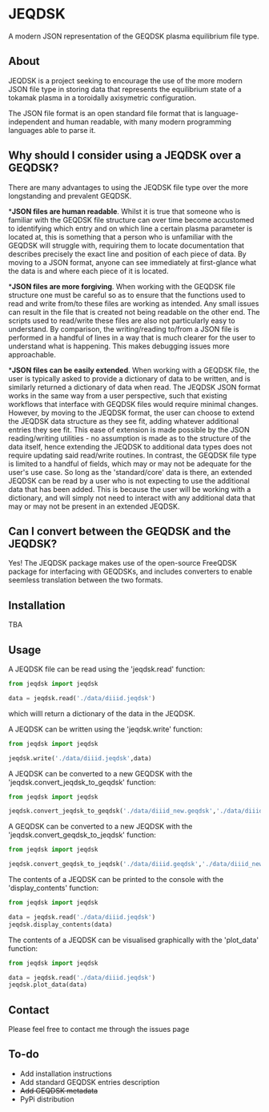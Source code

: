 # JEQDSK
A modern JSON representation of the GEQDSK plasma equilibrium file type.

## About
JEQDSK is a project seeking to encourage the use of the more modern JSON file type in storing data that represents the equilibrium state of a tokamak plasma in a toroidally axisymetric configuration.

The JSON file format is an open standard file format that is language-independent and human readable, with many modern programming languages able to parse it.

## Why should I consider using a JEQDSK over a GEQDSK?
There are many advantages to using the JEQDSK file type over the more longstanding and prevalent GEQDSK.

***JSON files are human readable**. Whilst it is true that someone who is familiar with the GEQDSK file structure can over time become accustomed to identifying which entry and on which line a certain plasma parameter is located at, this is something that a person who is unfamiliar with the GEQDSK will struggle with, requiring them to locate documentation that describes precisely the exact line and position of each piece of data. By moving to a JSON format, anyone can see immediately at first-glance what the data is and where each piece of it is located.

***JSON files are more forgiving**. When working with the GEQDSK file structure one must be careful so as to ensure that the functions used to read and write from/to these files are working as intended. Any small issues can result in the file that is created not being readable on the other end. The scripts used to read/write these files are also not particularly easy to understand. By comparison, the writing/reading to/from a JSON file is performed in a handful of lines in a way that is much clearer for the user to understand what is happening. This makes debugging issues more approachable.

***JSON files can be easily extended**. When working with a GEQDSK file, the user is typically asked to provide a dictionary of data to be written, and is similarly returned a dictionary of data when read. The JEQDSK JSON format works in the same way from a user perspective, such that existing workflows that interface with GEQDSK files would require minimal changes. However, by moving to the JEQDSK format, the user can choose to extend the JEQDSK data structure as they see fit, adding whatever additional entries they see fit. This ease of extension is made possible by the JSON reading/writing utilities - no assumption is made as to the structure of the data itself, hence extending the JEQDSK to additional data types does not require updating said read/write routines. In contrast, the GEQDSK file type is limited to a handful of fields, which may or may not be adequate for the user's use case. So long as the 'standard/core' data is there, an extended JEQDSK can be read by a user who is not expecting to use the additional data that has been added. This is because the user will be working with a dictionary, and will simply not need to interact with any additional data that may or may not be present in an extended JEQDSK.

## Can I convert between the GEQDSK and the JEQDSK?
Yes! The JEQDSK package makes use of the open-source FreeQDSK package for interfacing with GEQDSKs, and includes converters to enable seemless translation between the two formats.

## Installation
TBA

## Usage
A JEQDSK file can be read using the 'jeqdsk.read' function:
```python
from jeqdsk import jeqdsk

data = jeqdsk.read('./data/diiid.jeqdsk')
```
which willl return a dictionary of the data in the JEQDSK.

A JEQDSK can be written using the 'jeqdsk.write' function:
```python
from jeqdsk import jeqdsk

jeqdsk.write('./data/diiid.jeqdsk',data)
```

A JEQDSK can be converted to a new GEQDSK with the 'jeqdsk.convert_jeqdsk_to_geqdsk' function:
```python
from jeqdsk import jeqdsk

jeqdsk.convert_jeqdsk_to_geqdsk('./data/diiid_new.geqdsk','./data/diiid.jeqdsk')
```

A GEQDSK can be converted to a new JEQDSK with the 'jeqdsk.convert_geqdsk_to_jeqdsk' function:
```python
from jeqdsk import jeqdsk

jeqdsk.convert_geqdsk_to_jeqdsk('./data/diiid.geqdsk','./data/diiid_new.jeqdsk')
```

The contents of a JEQDSK can be printed to the console with the 'display_contents' function:
```python
from jeqdsk import jeqdsk

data = jeqdsk.read('./data/diiid.jeqdsk')
jeqdsk.display_contents(data)
```

The contents of a JEQDSK can be visualised graphically with the 'plot_data' function:
```python
from jeqdsk import jeqdsk

data = jeqdsk.read('./data/diiid.jeqdsk')
jeqdsk.plot_data(data)
```

## Contact
Please feel free to contact me through the issues page

## To-do
* Add installation instructions
* Add standard GEQDSK entries description
* ~~Add GEQDSK metadata~~
* PyPi distribution
